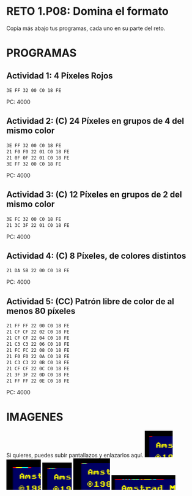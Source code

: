 # RETO 1.P08: Domina el formato
Copia más abajo tus programas, cada uno en su parte del reto.

# PROGRAMAS

## Actividad 1: 4 Píxeles Rojos
```
3E FF 32 00 C0 18 FE
```
PC: 4000

## Actividad 2: (C) 24 Píxeles en grupos de 4 del mismo color
```
3E FF 32 00 C0 18 FE
21 F0 F0 22 01 C0 18 FE
21 0F 0F 22 01 C0 18 FE
3E FF 32 00 C0 18 FE
```
PC: 4000

## Actividad 3: (C) 12 Píxeles en grupos de 2 del mismo color
```
3E FC 32 00 C0 18 FE
21 3C 3F 22 01 C0 18 FE
```
PC: 4000

## Actividad 4: (C) 8 Píxeles, de colores distintos
```
21 DA 5B 22 00 C0 18 FE
```
PC: 4000
## Actividad 5: (CC) Patrón libre de color de al menos 80 píxeles
```
21 FF FF 22 00 C0 18 FE
21 CF CF 22 02 C0 18 FE
21 CF CF 22 04 C0 18 FE
21 C3 C3 22 06 C0 18 FE
21 FC FC 22 08 C0 18 FE
21 F0 F0 22 0A C0 18 FE
21 C3 C3 22 0B C0 18 FE
21 CF CF 22 0C C0 18 FE
21 3F 3F 22 0D C0 18 FE
21 FF FF 22 0E C0 18 FE
```
PC: 4000

# IMAGENES
Si quieres, puedes subir pantallazos y enlazarlos aquí.
![Actividad 1](/1.PNG)
![Actividad 2](/2.PNG)
![Actividad 3](/3.PNG)
![Actividad 4](/4.PNG)
![Actividad 5](/5.PNG)

